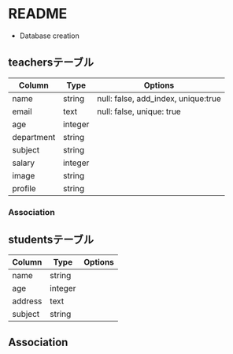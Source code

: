 # README
* Database creation
## teachersテーブル

|Column|Type|Options|
|------|----|-------|
|name|string|null: false, add_index, unique:true|
|email|text|null: false, unique: true|
|age|integer||
|department|string||
|subject|string||
|salary|integer||
|image|string||
|profile|string||


### Association

## studentsテーブル

|Column|Type|Options|
|------|----|-------|
|name|string||
|age|integer||
|address|text||
|subject|string||

## Association
